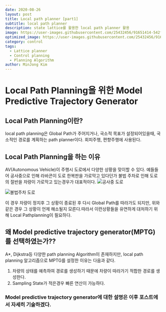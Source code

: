 ```yaml
---
date: 2020-08-26
layout: post
title: Local path planner [part1]
subtitle: local path planner
description: state lattice를 활용한 local path planner 활용 
image: https://user-images.githubusercontent.com/25432456/91651414-542f5100-eac7-11ea-8c2c-66eb21f90418.gif
optimized_image: https://user-images.githubusercontent.com/25432456/91651414-542f5100-eac7-11ea-8c2c-66eb21f90418.gif
category: control
tags:
  - Lattice planner
  - Control planning
  - Planning Algorithm
author: MinJong Kim
---
```


# Local Path Planning을 위한 Model Predictive Trajectory Generator

## Local Path Planning이란?
local path planning은 Global Path가 주어지거나, 국소적 목표가 설정되어있을때, 국소적인 경로를 계획하는 path planner이다. 회피주행, 편향주행에 사용된다.

## Local Path Planning을 하는 이유
AV(Autonomous Vehicle)이 주행시 도로에서 다양한 상황을 맞이할 수 있다. 예들들어 공사중으로 인해 라바콘이 도로 한복판을 가로막고 있다던가 불법 주차로 인해 도로의 절반을 차량이 가로막고 있는경우가 대표적이다.
![공사중 도로](https://user-images.githubusercontent.com/50408036/109413498-13ba7c80-79f1-11eb-919e-9a010b4e5c9a.jpeg)

![불법주차 도로](https://user-images.githubusercontent.com/50408036/109413523-3f3d6700-79f1-11eb-9bae-33cc2c582ce1.jpeg)


이 경우 차량이 정지후 그 상황이 종료된 후 다시 Global Path를 따라가도 되지만, 위와 같은 경우 그 상황이 언제 해소될지 모른다.따라서 이런상황들을 유연하게 대처하기 위해 Local Pathplanning이 필요하다.

## 왜 Model predictive trajectory generator(MPTG)를 선택하였는가??
A*, Dijkstra등 다양한 path planning Algorithm이 존재하지만, local path planning 알고리즘으로 MPTG를 설정한 이유는 다음과 같다.
1. 차량의 상태를 예측하여 경로를 생성하기 때문에 차량이 따라가기 적합한 경로를 생성한다.
2. Sampling State가 적은경우 빠른 연산이 가능하다.

### Model predictive trajectory generator에 대한 설명은 이후 포스트에서 자세히 기술하겠다.
